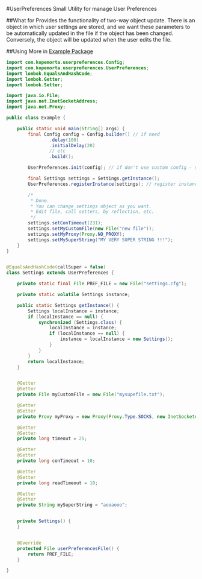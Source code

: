 #UserPreferences
Small Utility for manage User Preferences

##What for
Provides the functionality of two-way object update.
There is an object in which user settings are stored, and we want these parameters to be automatically updated in the file if the object has been changed. 
Conversely, the object will be updated when the user edits the file.

##Using
More in [Example Package](./src/main/java/example)
```java
import com.kopemorta.userpreferences.Config;
import com.kopemorta.userpreferences.UserPreferences;
import lombok.EqualsAndHashCode;
import lombok.Getter;
import lombok.Setter;

import java.io.File;
import java.net.InetSocketAddress;
import java.net.Proxy;

public class Example {

    public static void main(String[] args) {
        final Config config = Config.builder() // if need
                .delay(100)
                .initialDelay(20)
                // etc
                .build();

        UserPreferences.init(config); // if don't use custom config - skip init

        final Settings settings = Settings.getInstance();
        UserPreferences.registerInstance(settings); // register instance

        /*
         * Done.
         * You can change settings object as you want.
         * Edit file, call setters, by reflection, etc.
         */
        settings.setConTimeout(231);
        settings.setMyCustomFile(new File("new file"));
        settings.setMyProxy(Proxy.NO_PROXY);
        settings.setMySuperString("MY VERY SUPER STRING !!!");
    }
}


@EqualsAndHashCode(callSuper = false)
class Settings extends UserPreferences {

    private static final File PREF_FILE = new File("settings.cfg");

    private static volatile Settings instance;

    public static Settings getInstance() {
        Settings localInstance = instance;
        if (localInstance == null) {
            synchronized (Settings.class) {
                localInstance = instance;
                if (localInstance == null) {
                    instance = localInstance = new Settings();
                }
            }
        }
        return localInstance;
    }


    @Getter
    @Setter
    private File myCustomFile = new File("mysupefile.txt");

    @Getter
    @Setter
    private Proxy myProxy = new Proxy(Proxy.Type.SOCKS, new InetSocketAddress("127.0.0.1", 9150));

    @Getter
    @Setter
    private long timeout = 25;

    @Getter
    @Setter
    private long conTimeout = 10;

    @Getter
    @Setter
    private long readTimeout = 10;

    @Getter
    @Setter
    private String mySuperString = "aooaooo";


    private Settings() {
    }


    @Override
    protected File userPreferencesFile() {
        return PREF_FILE;
    }

}
```